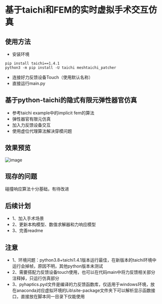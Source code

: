 # 基于taichi和FEM的实时虚拟手术交互仿真
## 使用方法
* 安装环境
```
pip install taichi==1.4.1
python3 -m pip install -U taichi meshtaichi_patcher
```
* 连接好力反馈设备Touch（使用默认名称）
* 直接运行main.py
## 基于python-taichi的隐式有限元弹性器官仿真
* 参考taichi example中的implicit fem的算法
* 弹性器官有限元仿真
* 加入力反馈设备交互
* 使用虚位代理算法解决穿模问题

## 效果预览
![image]([https://github.com/LMeteorYu0330/Real-time-surgery-simulation-with-taichi/blob/master/images/2023-10-14.mp4](https://github.com/LMeteorYu0330/Real-time-surgery-simulation-with-taichi/raw/master/images/2023-10-14.mp4))

## 现存的问题
碰撞响应算法十分基础，有待改进

## 后续计划
* 1、加入手术场景
* 2、更新本构模型、数值求解器和力响应模型
* 3、完善readme

## 注意
* 1、环境问题：python3.8+taichi1.4.1版本运行最佳，在新版本的taichi环境中运行会掉帧，原因不明，其他python版本未测试
* 2、需要搭配力反馈设备touch使用，也可以在代码main中将力反馈相关部分注释掉，只运行仿真部分
* 3、pyhaptics.pyd文件是编译的力反馈函数库，仅适用于windows环境，放在anaconda对应虚拟环境的Lib\site-package文件夹下可以解析显示函数接口，直接放在脚本同一目录下仅能使用


